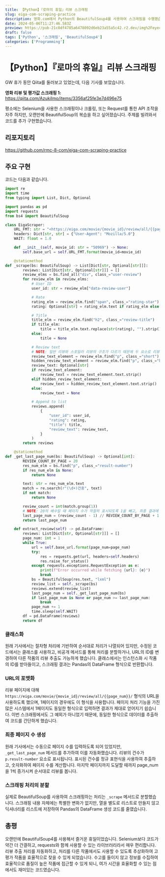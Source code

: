 ```yaml
---
title: 【Python】『로마의 휴일』리뷰 스크래핑
slug: eiga-com-scraping-practice
description: 영화.com에서 Python의 BeautifulSoup4를 사용하여 스크래핑을 수행했습니다.
date: 2024-05-06T11:27:46.583Z
preview: https://pub-21c8df4785a6478092d6eb23a55a5c42.r2.dev/img%2Feyecatch%2Froma_scraping.webp
draft: false
tags: ['Python', '스크래핑', 'BeautifulSoup4']
categories: ['Programming']
---
```


# 【Python】『로마의 휴일』리뷰 스크래핑

GW 휴가 동안 Qiita를 둘러보고 있었는데, 다음 기사를 보았습니다.

**영화 리뷰 및 평가값 스크래핑 1:** <https://qiita.com/AzukiImo/items/3356af25fe3e7d496e75>

평소에는 Selenium을 사용한 스크래핑이나 크롤링, 또는 Request를 통한 API 조작을 자주 하지만, 오랜만에 BeautifulSoup의 복습을 하고 싶어졌습니다. 주제를 빌려와서 코드를 추가 구현했습니다.

## 리포지토리

<https://github.com/rmc-8-com/eiga-com-scraping-practice>

## 주요 구현

코드는 다음과 같습니다.
```python
import re
import time
from typing import List, Dict, Optional

import pandas as pd
import requests
from bs4 import BeautifulSoup

class EigaScraper:
    URL_FMT: str = "<https://eiga.com/movie/{movie_id}/review/all/{{page_num}}/>"
    headers: Dict[str, str] = {"User-Agent": "Mozilla/5.0"}
    WAIT: float = 1.0

    def __init__(self, movie_id: str = "50969") -> None:
        self.base_url = self.URL_FMT.format(movie_id=movie_id)

    @staticmethod
def _scrape(bs: BeautifulSoup) -> List[Dict[str, Optional[str]]]:
        reviews: List[Dict[str, Optional[str]]] = []
        review_elms = bs.find_all("div", class_="user-review")
        for review_elm in review_elms:
            # User ID
            user_id: str = review_elm["data-review-user"]

            # Rate
            rating_elm = review_elm.find("span", class_="rating-star")
            rating: Optional[str] = rating_elm.text if rating_elm else None

            # Title
            title_elm = review_elm.find("h2", class_="review-title")
            if title_elm:
                title = title_elm.text.replace(str(rating), "").strip()
            else:
                title = None

            # Review text
            # NOTE: 일반 리뷰와 스포일러 리뷰의 구조가 다르기 때문에 두 요소로 리뷰 유무를 확인
            review_text_element = review_elm.find("p", class_="short")
            hidden_review_text_element = review_elm.find("p", class_="hidden")
            review_text: Optional[str]
            if review_text_element:
                review_text = review_text_element.text.strip()
            elif hidden_review_text_element:
                review_text = hidden_review_text_element.text.strip()
            else:
                review_text = None

            # Append to list
            reviews.append(
                {
                    "user_id": user_id,
                    "rating": rating,
                    "title": title,
                    "review_text": review_text,
                }
            )
        return reviews

    @staticmethod
def _get_last_page_num(bs: BeautifulSoup) -> Optional[int]:
        REVIEW_COUNT_BY_PAGE = 20
        res_num_elm = bs.find("p", class_="result-number")
        if res_num_elm is None:
            return None

        text: str = res_num_elm.text
        match = re.search(r"(\d+)건중", text)
        if not match:
            return None

        review_count = int(match.group(1))
        # NOTE: 20의 배수일 때 페이지 수가 적절히 표시되도록 1을 빼고, 최종 결과에 +1을 함
        last_page_num = (review_count - 1) // REVIEW_COUNT_BY_PAGE + 1
        return last_page_num

    def extract_review(self) -> pd.DataFrame:
        reviews: List[Dict[str, Optional[str]]] = []
        page_num: int = 1
        while True:
            url = self.base_url.format(page_num=page_num)
            try:
                res = requests.get(url, headers=self.headers)
                res.raise_for_status()
            except requests.exceptions.RequestException as e:
                print(f"Error occurred while fetching {url}: {e}")
                break
            bs = BeautifulSoup(res.text, "lxml")
            review_list = self._scrape(bs)
            reviews.extend(review_list)
            last_page_num = self._get_last_page_num(bs)
            if last_page_num is None or page_num >= last_page_num:
                break
            page_num += 1
            time.sleep(self.WAIT)
        df = pd.DataFrame(reviews)
        return df
```

### 클래스화

원래 기사에서는 절차형 처리에 기반하여 순서대로 처리가 나열되어 있지만, 수정된 코드에서는 클래스를 사용하고, 비공개 메서드를 통해 처리를 분할하거나, URL의 ID를 변경하여 다른 작품의 리뷰 추출도 가능하게 했습니다. 클래스에서는 인스턴스화 시 작품의 ID를 받아들이고, 스크래핑 결과는 Pandas의 DataFrame 형식으로 반환합니다.

### URL의 포맷화

리뷰 페이지에 대해 `https://eiga.com/movie/{movie_id}/review/all/{{page_num}}/` 형식의 URL을 사용하도록 했으며, 1페이지의 경우에도 이 형식을 사용합니다. 페이지 처리 기능을 가진 많은 시스템에서 1페이지도 동일한 형식으로 입력하면 결과가 제대로 얻어지기 쉽습니다. 이번 스크래핑에서도 그 예외가 아니었기 때문에, 동일한 형식으로 데이터를 추출하여 코드를 간단하게 했습니다.

### 최종 페이지 수 생성

원래 기사에서는 수동으로 페이지 수를 입력하도록 되어 있었지만, `_get_last_page_num` 메서드를 추가하여 이를 자동화했습니다. 리뷰의 건수가 `p.result-number` 요소로 표시됩니다. 표시된 건수를 정규 표현식을 사용하여 추출하고, 숫자화하여 페이지 수를 계산합니다. 마지막 페이지까지 도달할 때까지 page_num을 1씩 증가시켜 순서대로 리뷰를 봅니다.

### 스크래핑 처리의 분할

실제로 BeautifulSoup를 사용하여 스크래핑하는 처리는 `_scrape` 메서드로 분할했습니다. 스크래핑 내용 자체에는 특별한 변화가 없지만, 열을 별도로 리스트로 만들지 않고 딕셔너리를 리스트에 저장하여 Pandas의 DataFrame 생성 코드를 줄였습니다.

## 총평

오랜만에 BeautifulSoup4를 사용해서 즐거운 휴일이었습니다. Selenium보다 코드가 약간 더 간결하고, requests와 함께 사용할 수 있는 라이브러리라서 매우 편리합니다. 리뷰 추출 처리를 자동화하고, 처리를 다른 작품에서도 사용할 수 있도록 추상화하여 고평가 작품을 효율적으로 찾을 수 있게 되었습니다. 수고를 들이지 않고 정보를 수집하여 효율적으로 품질이 높은 작품에 접근할 수 있게 되니, 여가 시간을 효율화할 수 있는 점에서도 재미있는 코드였습니다.